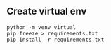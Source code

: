 ## Create virtual env
```
python -m venv virtual
pip freeze > requirements.txt
pip install -r requirements.txt
```